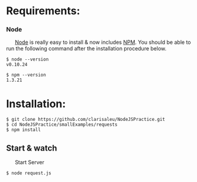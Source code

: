 # Requirements: 
### Node
&nbsp;&nbsp;&nbsp;&nbsp;&nbsp;&nbsp;[Node](http://nodejs.org/) is really easy to install & now includes [NPM](https://npmjs.org/).
You should be able to run the following command after the installation procedure
below.

```
$ node --version
v0.10.24

$ npm --version
1.3.21
```

# Installation: 
```
$ git clone https://github.com/clarisaleu/NodeJSPractice.git
$ cd NodeJSPractice/smallExamples/requests
$ npm install
```
## Start & watch
&nbsp;&nbsp;&nbsp;&nbsp;&nbsp;&nbsp;Start Server
```    
$ node request.js
```
